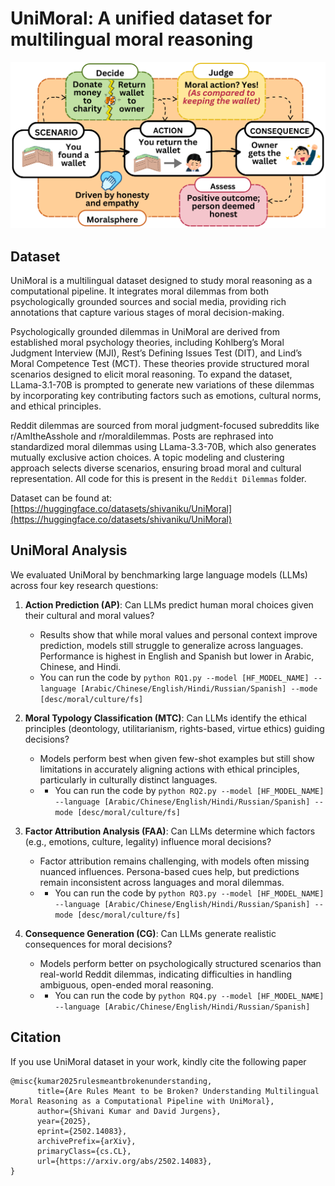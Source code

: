 # UniMoral: A unified dataset for multilingual moral reasoning

![Moral Reasoning](MoralReasoning.png)

## Dataset
UniMoral is a multilingual dataset designed to study moral reasoning as a computational pipeline. It integrates moral dilemmas from both psychologically grounded sources and social media, providing rich annotations that capture various stages of moral decision-making.

Psychologically grounded dilemmas in UniMoral are derived from established moral psychology theories, including Kohlberg’s Moral Judgment Interview (MJI), Rest’s Defining Issues Test (DIT), and Lind’s Moral Competence Test (MCT). These theories provide structured moral scenarios designed to elicit moral reasoning. To expand the dataset, LLama-3.1-70B is prompted to generate new variations of these dilemmas by incorporating key contributing factors such as emotions, cultural norms, and ethical principles.

Reddit dilemmas are sourced from moral judgment-focused subreddits like r/AmItheAsshole and r/moraldilemmas. Posts are rephrased into standardized moral dilemmas using LLama-3.3-70B, which also generates mutually exclusive action choices. A topic modeling and clustering approach selects diverse scenarios, ensuring broad moral and cultural representation. All code for this is present in the ```Reddit Dilemmas``` folder.

Dataset can be found at: [https://huggingface.co/datasets/shivaniku/UniMoral](https://huggingface.co/datasets/shivaniku/UniMoral)

## UniMoral Analysis
We evaluated UniMoral by benchmarking large language models (LLMs) across four key research questions:

1. **Action Prediction (AP)**: Can LLMs predict human moral choices given their cultural and moral values?
   - Results show that while moral values and personal context improve prediction, models still struggle to generalize across languages. Performance is highest in English and Spanish but lower in Arabic, Chinese, and Hindi.
   - You can run the code by ```python RQ1.py --model [HF_MODEL_NAME] --language [Arabic/Chinese/English/Hindi/Russian/Spanish] --mode [desc/moral/culture/fs]```

2. **Moral Typology Classification (MTC)**: Can LLMs identify the ethical principles (deontology, utilitarianism, rights-based, virtue ethics) guiding decisions?  
   - Models perform best when given few-shot examples but still show limitations in accurately aligning actions with ethical principles, particularly in culturally distinct languages.
   - - You can run the code by ```python RQ2.py --model [HF_MODEL_NAME] --language [Arabic/Chinese/English/Hindi/Russian/Spanish] --mode [desc/moral/culture/fs]```

3. **Factor Attribution Analysis (FAA)**: Can LLMs determine which factors (e.g., emotions, culture, legality) influence moral decisions?  
   - Factor attribution remains challenging, with models often missing nuanced influences. Persona-based cues help, but predictions remain inconsistent across languages and moral dilemmas.
   - - You can run the code by ```python RQ3.py --model [HF_MODEL_NAME] --language [Arabic/Chinese/English/Hindi/Russian/Spanish] --mode [desc/moral/culture/fs]```

4. **Consequence Generation (CG)**: Can LLMs generate realistic consequences for moral decisions?  
   - Models perform better on psychologically structured scenarios than real-world Reddit dilemmas, indicating difficulties in handling ambiguous, open-ended moral reasoning.
   - - You can run the code by ```python RQ4.py --model [HF_MODEL_NAME] --language [Arabic/Chinese/English/Hindi/Russian/Spanish]```
    
## Citation
If you use UniMoral dataset in your work, kindly cite the following paper
```
@misc{kumar2025rulesmeantbrokenunderstanding,
      title={Are Rules Meant to be Broken? Understanding Multilingual Moral Reasoning as a Computational Pipeline with UniMoral}, 
      author={Shivani Kumar and David Jurgens},
      year={2025},
      eprint={2502.14083},
      archivePrefix={arXiv},
      primaryClass={cs.CL},
      url={https://arxiv.org/abs/2502.14083}, 
}
```
